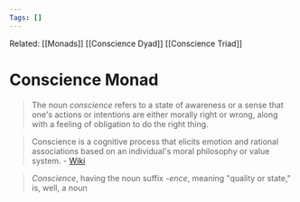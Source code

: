 ```yaml
---
Tags: []
---
```

Related: [[Monads]] [[Conscience Dyad]] [[Conscience Triad]]
# Conscience Monad

> The noun _conscience_ refers to a state of awareness or a sense that one's actions or intentions are either morally right or wrong, along with a feeling of obligation to do the right thing.

> Conscience is a cognitive process that elicits emotion and rational associations based on an individual's moral philosophy or value system. - [Wiki](https://en.wikipedia.org/wiki/Conscience)

> _Conscience_, having the noun suffix _-ence_, meaning "quality or state," is, well, a noun